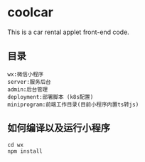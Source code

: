 # coolcar
This is a car rental applet front-end code.


## 目录
    wx:微信小程序
    server:服务后台
    admin:后台管理
    deployment:部署脚本 (k8s配置)
    miniprogram:前端工作目录(目前小程序内置ts转js)

## 如何编译以及运行小程序
    cd wx
    npm install